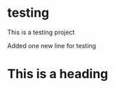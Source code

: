 testing
=======

This is a testing project

Added one new line for testing

<h1>This is a heading</h1> 